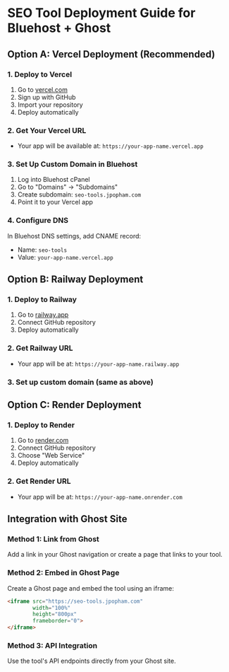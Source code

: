 # SEO Tool Deployment Guide for Bluehost + Ghost

## Option A: Vercel Deployment (Recommended)

### 1. Deploy to Vercel
1. Go to [vercel.com](https://vercel.com)
2. Sign up with GitHub
3. Import your repository
4. Deploy automatically

### 2. Get Your Vercel URL
- Your app will be available at: `https://your-app-name.vercel.app`

### 3. Set Up Custom Domain in Bluehost
1. Log into Bluehost cPanel
2. Go to "Domains" → "Subdomains"
3. Create subdomain: `seo-tools.jpopham.com`
4. Point it to your Vercel app

### 4. Configure DNS
In Bluehost DNS settings, add CNAME record:
- Name: `seo-tools`
- Value: `your-app-name.vercel.app`

## Option B: Railway Deployment

### 1. Deploy to Railway
1. Go to [railway.app](https://railway.app)
2. Connect GitHub repository
3. Deploy automatically

### 2. Get Railway URL
- Your app will be at: `https://your-app-name.railway.app`

### 3. Set up custom domain (same as above)

## Option C: Render Deployment

### 1. Deploy to Render
1. Go to [render.com](https://render.com)
2. Connect GitHub repository
3. Choose "Web Service"
4. Deploy automatically

### 2. Get Render URL
- Your app will be at: `https://your-app-name.onrender.com`

## Integration with Ghost Site

### Method 1: Link from Ghost
Add a link in your Ghost navigation or create a page that links to your tool.

### Method 2: Embed in Ghost Page
Create a Ghost page and embed the tool using an iframe:

```html
<iframe src="https://seo-tools.jpopham.com" 
        width="100%" 
        height="800px" 
        frameborder="0">
</iframe>
```

### Method 3: API Integration
Use the tool's API endpoints directly from your Ghost site. 